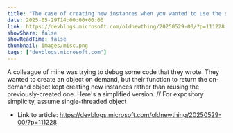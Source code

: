 ```yaml
---
title: "The case of creating new instances when you wanted to use the same one"
date: 2025-05-29T14:00:00+00:00
link: https://devblogs.microsoft.com/oldnewthing/20250529-00/?p=111228
showShare: false
showReadTime: false
thumbnail: images/misc.png
tags: ["devblogs.microsoft.com"]
---
```

A colleague of mine was trying to debug some code that they wrote. They wanted to create an object on demand, but their function to return the on-demand object kept creating new instances rather than reusing the previously-created one. Here's a simplified version. // For expository simplicity, assume single-threaded object

- Link to article: https://devblogs.microsoft.com/oldnewthing/20250529-00/?p=111228